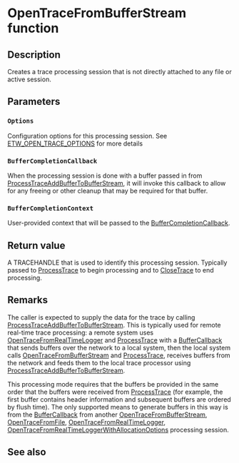 # OpenTraceFromBufferStream function

## Description

Creates a trace processing session that is not directly attached to any file or active session.

## Parameters

### `Options`

Configuration options for this processing session. See [ETW_OPEN_TRACE_OPTIONS](https://learn.microsoft.com/windows/win32/api/evntrace/ns-evntrace-etw_open_trace_options) for more details

### `BufferCompletionCallback`

When the processing session is done with a buffer passed in from [ProcessTraceAddBufferToBufferStream](https://learn.microsoft.com/windows/win32/api/evntrace/nf-evntrace-processtraceaddbuffertobufferstream), it will invoke this callback to allow for any freeing or other cleanup that may be required for that buffer.

### `BufferCompletionContext`

User-provided context that will be passed to the [BufferCompletionCallback](https://learn.microsoft.com/windows/win32/api/evntrace/nc-evntrace-petw_buffer_completion_callback).

## Return value

A TRACEHANDLE that is used to identify this processing session. Typically passed to [ProcessTrace](https://learn.microsoft.com/windows/win32/api/evntrace/nf-evntrace-processtrace) to begin processing and to [CloseTrace](https://learn.microsoft.com/windows/win32/api/evntrace/nf-evntrace-closetrace) to end processing.

## Remarks

The caller is expected to supply the data for the trace by calling [ProcessTraceAddBufferToBufferStream](https://learn.microsoft.com/windows/win32/api/evntrace/nf-evntrace-processtraceaddbuffertobufferstream). This is typically used for remote real-time trace processing: a remote system uses [OpenTraceFromRealTimeLogger](https://learn.microsoft.com/windows/win32/api/evntrace/nf-evntrace-opentracefromrealtimelogger) and [ProcessTrace](https://learn.microsoft.com/windows/win32/api/evntrace/nf-evntrace-processtrace) with a [BufferCallback](https://learn.microsoft.com/windows/win32/api/evntrace/nc-evntrace-petw_buffer_callback) that sends buffers over the network to a local system, then the local system calls [OpenTraceFromBufferStream](https://learn.microsoft.com/windows/win32/api/evntrace/nf-evntrace-opentracefrombufferstream) and [ProcessTrace](https://learn.microsoft.com/windows/win32/api/evntrace/nf-evntrace-processtrace), receives buffers from the network and feeds them to the local trace processor using [ProcessTraceAddBufferToBufferStream](https://learn.microsoft.com/windows/win32/api/evntrace/nf-evntrace-processtraceaddbuffertobufferstream).

This processing mode requires that the buffers be provided in the same order that the buffers were received from [ProcessTrace](https://learn.microsoft.com/windows/win32/api/evntrace/nf-evntrace-processtrace) (for example, the first buffer contains header information and subsequent buffers are ordered by flush time). The only supported means to generate buffers in this way is from the [BufferCallback](https://learn.microsoft.com/windows/win32/api/evntrace/nc-evntrace-petw_buffer_callback) from another [OpenTraceFromBufferStream](https://learn.microsoft.com/windows/win32/api/evntrace/nf-evntrace-opentracefrombufferstream), [OpenTraceFromFile](https://learn.microsoft.com/windows/win32/api/evntrace/nf-evntrace-opentracefromfile), [OpenTraceFromRealTimeLogger](https://learn.microsoft.com/windows/win32/api/evntrace/nf-evntrace-opentracefromrealtimelogger), [OpenTraceFromRealTimeLoggerWithAllocationOptions](https://learn.microsoft.com/windows/win32/api/evntrace/nf-evntrace-opentracefromrealtimeloggerwithallocationoptions) processing session.

## See also